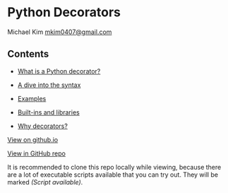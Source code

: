 # Python Decorators

Michael Kim <mkim0407@gmail.com>

## Contents

* [What is a Python decorator?](1-intro/README.md)

* [A dive into the syntax](2-syntax/README.md)

* [Examples](3-examples/README.md)

* [Built-ins and libraries](4-builtins/README.md)

* [Why decorators?](5-why/README.md)

[View on github.io](https://michaelkim0407.github.io/python-decorators/)

[View in GitHub repo](https://github.com/MichaelKim0407/python-decorators)

It is recommended to clone this repo locally while viewing,
because there are a lot of executable scripts available that you can try out.
They will be marked _(Script available)_.

